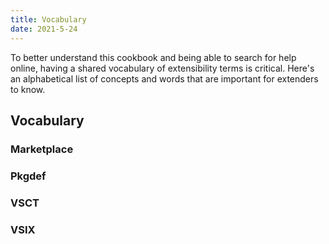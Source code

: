 ```yaml
---
title: Vocabulary
date: 2021-5-24
---
```


To better understand this cookbook and being able to search for help online, having a shared vocabulary of extensibility terms is critical. Here's an alphabetical list of concepts and words that are important for extenders to know.

## Vocabulary

### Marketplace

### Pkgdef

### VSCT

### VSIX
